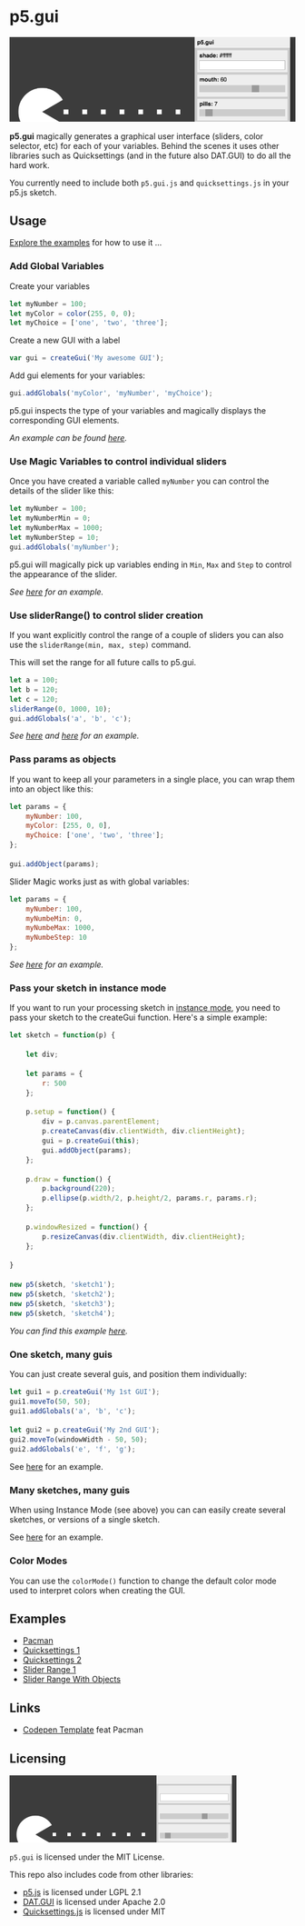 # p5.gui

![screenshot of p5.gui](p5_gui_screenshot.png)  

**p5.gui** magically generates a graphical user interface (sliders, color selector, etc) for each of your variables. Behind the scenes it uses other libraries such as Quicksettings (and in the future also DAT.GUI) to do all the hard work.

You currently need to include both `p5.gui.js` and `quicksettings.js` in your p5.js sketch.

## Usage

[Explore the examples](https://bitcraftlab.github.io/p5.gui) for how to use it ...

### Add Global Variables

Create your variables

```js
let myNumber = 100;
let myColor = color(255, 0, 0);
let myChoice = ['one', 'two', 'three'];
```

Create a new GUI with a label

```js
var gui = createGui('My awesome GUI');
```

Add gui elements for your variables:  

```js
gui.addGlobals('myColor', 'myNumber', 'myChoice');
```

p5.gui inspects the type of your variables and magically displays the corresponding GUI elements.

*An example can be found [here](examples/quicksettings-1).*

### Use Magic Variables to control individual sliders

Once you have created a variable called `myNumber` you can control the details of the slider like this:

```js
let myNumber = 100;
let myNumberMin = 0;
let myNumberMax = 1000;
let myNumberStep = 10;
gui.addGlobals('myNumber');
```

p5.gui will magically pick up variables ending in `Min`, `Max` and `Step` to  control the appearance of the slider.

*See [here](examples/slider-range-1) for an example.*

### Use sliderRange() to control slider creation

If you want explicitly control the range of a couple of sliders you can also use the `sliderRange(min, max, step)` command.

This will set the range for all future calls to p5.gui.

```js
let a = 100;
let b = 120;
let c = 120;
sliderRange(0, 1000, 10);
gui.addGlobals('a', 'b', 'c');
```

*See [here](examples/slider-range-2) and [here](examples/quicksettings-2) for an example.*

### Pass params as objects

If you want to keep all your parameters in a single place, you can wrap them into an object like this:

```js
let params = {
	myNumber: 100,
	myColor: [255, 0, 0],
	myChoice: ['one', 'two', 'three'];
};

gui.addObject(params);
```

Slider Magic works just as with global variables:

```js
let params = {
	myNumber: 100,
	myNumbeMin: 0,
	myNumbeMax: 1000,
	myNumbeStep: 10
};
```

*See [here](examples/slider-range-3) for an example.*

### Pass your sketch in instance mode

If you want to run your processing sketch in [instance mode](https://github.com/processing/p5.js/wiki/Global-and-instance-mode), you need to pass your sketch to the createGui function.  Here's a simple example:

```js
let sketch = function(p) {

	let div;

	let params = {
		r: 500
	};

	p.setup = function() {
		div = p.canvas.parentElement;
		p.createCanvas(div.clientWidth, div.clientHeight);
		gui = p.createGui(this);
		gui.addObject(params);
	};

	p.draw = function() {
		p.background(220);
		p.ellipse(p.width/2, p.height/2, params.r, params.r);
	};

	p.windowResized = function() {
		p.resizeCanvas(div.clientWidth, div.clientHeight);
	};

}

new p5(sketch, 'sketch1');
new p5(sketch, 'sketch2');
new p5(sketch, 'sketch3');
new p5(sketch, 'sketch4');
```

*You can find this example [here](examples/instance-mode-1).*

### One sketch, many guis

You can just create several guis, and position them individually:

```js
let gui1 = p.createGui('My 1st GUI');
gui1.moveTo(50, 50);
gui1.addGlobals('a', 'b', 'c');

let gui2 = p.createGui('My 2nd GUI');
gui2.moveTo(windowWidth - 50, 50);
gui2.addGlobals('e', 'f', 'g');
```

See [here](examples/quicksettings-2) for an example.

### Many sketches, many guis

When using Instance Mode (see above) you can can easily create several sketches, or versions of a single sketch.

See [here](examples/slider-range-4) for an example.

### Color Modes

You can use the `colorMode()` function to change the default color mode used to interpret colors when creating the GUI.


## Examples
* [Pacman](examples/pacman/)
* [Quicksettings 1](examples/quicksettings-1/)
* [Quicksettings 2](examples/quicksettings-2/)
* [Slider Range 1](examples/slider-range-1/)
* [Slider Range With Objects](examples/slider-range-3/)

## Links
* [Codepen Template](https://codepen.io/bitcraftlab/pen/GNKmGg) feat Pacman

## Licensing

![logo of p5.gui](p5_gui_logo.png)  

`p5.gui` is licensed under the MIT License.

This repo also includes code from other libraries:  

* [p5.js](https://github.com/processing/p5.js) is licensed under LGPL 2.1
* [DAT.GUI](https://github.com/dataarts/dat.gui) is licensed under Apache 2.0
* [Quicksettings.js](https://github.com/bit101/quicksettings) is licensed under MIT
